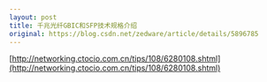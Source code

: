 ```yaml
---
layout: post
title: 千兆光纤GBIC和SFP技术规格介绍
original: https://blog.csdn.net/zedware/article/details/5896785
---
```

[http://networking.ctocio.com.cn/tips/108/6280108.shtml](http://networking.ctocio.com.cn/tips/108/6280108.shtml)
